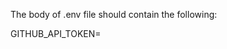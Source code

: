 The body of .env file should contain the following:

GITHUB_API_TOKEN=<your github personal access token>